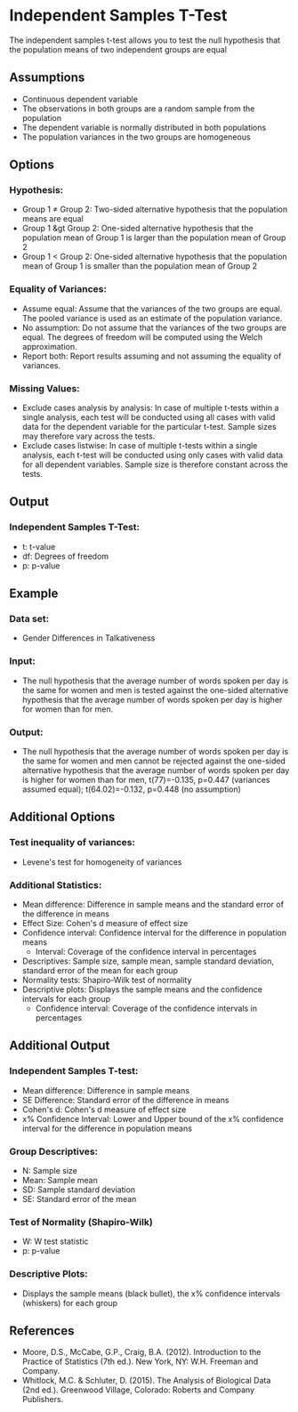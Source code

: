 Independent Samples T-Test
==========================

The independent samples t-test allows you to test the null hypothesis that the population means of two independent groups are equal

Assumptions
-----------
- Continuous dependent variable
- The observations in both groups are a random sample from the population
- The dependent variable is normally distributed in both populations
- The population variances in the two groups are homogeneous

Options
-------
### Hypothesis:
- Group 1 &ne; Group 2: Two-sided alternative hypothesis that the population means are equal
- Group 1 &gt Group 2: One-sided alternative hypothesis that the population mean of Group 1 is larger than the population mean of Group 2
- Group 1 &lt; Group 2: One-sided alternative hypothesis that the population mean of Group 1 is smaller than the population mean of Group 2

### Equality of Variances:
- Assume equal: Assume that the variances of the two groups are equal. The pooled variance is used as an estimate of the population variance.
- No assumption: Do not assume that the variances of the two groups are equal. The degrees of freedom will be computed using the Welch approximation.
- Report both: Report results assuming and not assuming the equality of variances.

### Missing Values:
 - Exclude cases analysis by analysis: In case of multiple t-tests within a single analysis, each test will be conducted using all cases with valid data for the dependent variable for the particular t-test. 
 Sample sizes may therefore vary across the tests.
 - Exclude cases listwise: In case of multiple t-tests within a single analysis, each t-test will be conducted using only cases with valid data for all dependent variables. Sample size is therefore constant across the tests. 
 
Output
-------

### Independent Samples T-Test:
- t: t-value
- df: Degrees of freedom
- p: p-value

Example
-------
### Data set: 
- Gender Differences in Talkativeness

### Input: 
- The null hypothesis that the average number of words spoken per day is the same for women and men is tested against the one-sided alternative hypothesis that the average 
number of words spoken per day is higher for women than for men.

### Output: 
- The null hypothesis that the average number of words spoken per day is the same for women and men cannot be rejected against the one-sided alternative hypothesis that the average 
number of words spoken per day is higher for women than for men, t(77)=-0.135, p=0.447 (variances assumed equal); t(64.02)=-0.132, p=0.448 (no assumption)

Additional Options
-------

### Test inequality of variances:
- Levene's test for homogeneity of variances

### Additional Statistics:
- Mean difference: Difference in sample means and the standard error of the difference in means
- Effect Size: Cohen's d measure of effect size
- Confidence interval: Confidence interval for the difference in population means
  - Interval: Coverage of the confidence interval in percentages
- Descriptives: Sample size, sample mean, sample standard deviation, standard error of the mean for each group
- Normality tests: Shapiro-Wilk test of normality
- Descriptive plots: Displays the sample means and the confidence intervals for each group
  - Confidence interval: Coverage of the confidence intervals in percentages

Additional Output
-------

### Independent Samples T-test:
- Mean difference: Difference in sample means
- SE Difference: Standard error of the difference in means
- Cohen's d: Cohen's d measure of effect size
- x% Confidence Interval: Lower and Upper bound of the x% confidence interval for the difference in population means

### Group Descriptives:
- N: Sample size
- Mean: Sample mean
- SD: Sample standard deviation
- SE: Standard error of the mean

### Test of Normality (Shapiro-Wilk)
- W: W test statistic
- p: p-value

### Descriptive Plots: 
- Displays the sample means (black bullet), the x% confidence intervals (whiskers) for each group

References
-------
 - Moore, D.S., McCabe, G.P., Craig, B.A. (2012). Introduction to the Practice of Statistics (7th ed.). New York, NY: W.H. Freeman and Company.
 - Whitlock, M.C. & Schluter, D. (2015). The Analysis of Biological Data (2nd ed.). Greenwood Village, Colorado: Roberts and Company Publishers.
